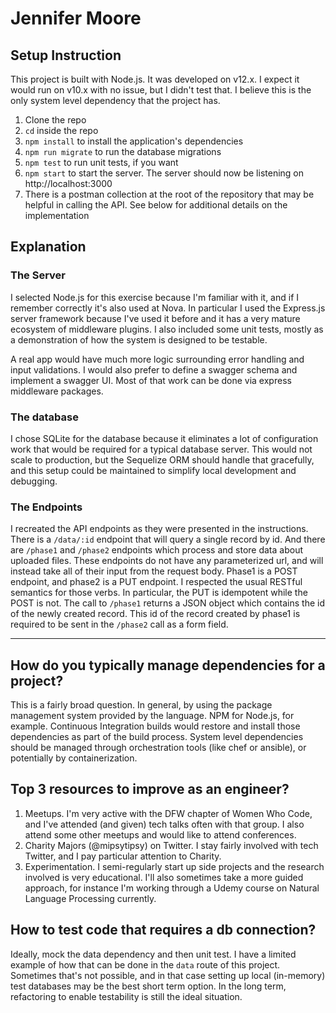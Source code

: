 # Jennifer Moore

## Setup Instruction

This project is built with Node.js. It was developed on v12.x. I expect it would run on v10.x with no issue, but I didn't test that. I believe this is the only system level dependency that the project has.

1. Clone the repo
2. `cd` inside the repo
3. `npm install` to install the application's dependencies
4. `npm run migrate` to run the database migrations
5. `npm test` to run unit tests, if you want
6. `npm start` to start the server. The server should now be listening on http://localhost:3000
7. There is a postman collection at the root of the repository that may be helpful in calling the API. See below for additional details on the implementation

## Explanation

### The Server

I selected Node.js for this exercise because I'm familiar with it, and if I remember correctly it's also used at Nova. In particular I used the Express.js server framework because I've used it before and it has a very mature ecosystem of middleware plugins. I also included some unit tests, mostly as a demonstration of how the system is designed to be testable. 

A real app would have much more logic surrounding error handling and input validations. I would also prefer to define a swagger schema and implement a swagger UI. Most of that work can be done via express middleware packages.

### The database

I chose SQLite for the database because it eliminates a lot of configuration work that would be required for a typical database server. This would not scale to production, but the Sequelize ORM should handle that gracefully, and this setup could be maintained to simplify local development and debugging.

### The Endpoints

I recreated the API endpoints as they were presented in the instructions. There is a `/data/:id` endpoint that will query a single record by id. And there are `/phase1` and `/phase2` endpoints which process and store data about uploaded files. These endpoints do not have any parameterized url, and will instead take all of their input from the request body. Phase1 is a POST endpoint, and phase2 is a PUT endpoint. I respected the usual RESTful semantics for those verbs. In particular, the PUT is idempotent while the POST is not. The call to `/phase1` returns a JSON object which contains the id of the newly created record. This id of the record created by phase1 is required to be sent in the `/phase2` call as a form field.

----

## How do you typically manage dependencies for a project?

This is a fairly broad question. In general, by using the package management system provided by the language. NPM for Node.js, for example. Continuous Integration builds would restore and install those dependencies as part of the build process. System level dependencies should be managed through orchestration tools (like chef or ansible), or potentially by containerization.

## Top 3 resources to improve as an engineer?

1. Meetups. I'm very active with the DFW chapter of Women Who Code, and I've attended (and given) tech talks often with that group. I also attend some other meetups and would like to attend conferences.
2. Charity Majors (@mipsytipsy) on Twitter. I stay fairly involved with tech Twitter, and I pay particular attention to Charity.
3. Experimentation. I semi-regularly start up side projects and the research involved is very educational. I'll also sometimes take a more guided approach, for instance I'm working through a Udemy course on Natural Language Processing currently.

## How to test code that requires a db connection?

Ideally, mock the data dependency and then unit test. I have a limited example of how that can be done in the `data` route of this project. Sometimes that's not possible, and in that case setting up local (in-memory) test databases may be the best short term option. In the long term, refactoring to enable testability is still the ideal situation.  
